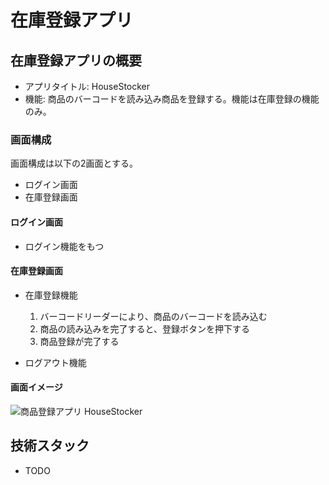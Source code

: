 # 在庫登録アプリ
## 在庫登録アプリの概要
- アプリタイトル: HouseStocker
- 機能: 商品のバーコードを読み込み商品を登録する。機能は在庫登録の機能のみ。

### 画面構成
画面構成は以下の2画面とする。
- ログイン画面
- 在庫登録画面

#### ログイン画面
- ログイン機能をもつ

#### 在庫登録画面
- 在庫登録機能
    1. バーコードリーダーにより、商品のバーコードを読み込む
    2. 商品の読み込みを完了すると、登録ボタンを押下する
    3. 商品登録が完了する
  
- ログアウト機能
#### 画面イメージ
![商品登録アプリ HouseStocker](https://user-images.githubusercontent.com/30888611/230722988-1af0a692-2215-4406-beff-4165ec6f8039.png)

## 技術スタック
- TODO
